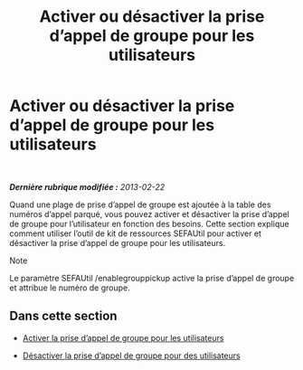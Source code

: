 ﻿---
title: Activer ou désactiver la prise d’appel de groupe pour les utilisateurs
TOCTitle: Activer ou désactiver la prise d’appel de groupe pour les utilisateurs
ms:assetid: 5bd8537c-7519-4749-9b4e-1400632941d8
ms:mtpsurl: https://technet.microsoft.com/fr-fr/library/JJ945632(v=OCS.15)
ms:contentKeyID: 53095428
ms.date: 05/20/2016
mtps_version: v=OCS.15
ms.translationtype: HT
---

# Activer ou désactiver la prise d’appel de groupe pour les utilisateurs

 

_**Dernière rubrique modifiée :** 2013-02-22_

Quand une plage de prise d’appel de groupe est ajoutée à la table des numéros d’appel parqué, vous pouvez activer et désactiver la prise d’appel de groupe pour l’utilisateur en fonction des besoins. Cette section explique comment utiliser l’outil de kit de ressources SEFAUtil pour activer et désactiver la prise d’appel de groupe pour les utilisateurs.

> [!note]  
> Le paramètre SEFAUtil /enablegrouppickup active la prise d’appel de groupe et attribue le numéro de groupe.

## Dans cette section

  - [Activer la prise d’appel de groupe pour les utilisateurs](lync-server-2013-enable-group-call-pickup-for-users.md)

  - [Désactiver la prise d’appel de groupe pour des utilisateurs](lync-server-2013-disable-group-call-pickup-for-users.md)

